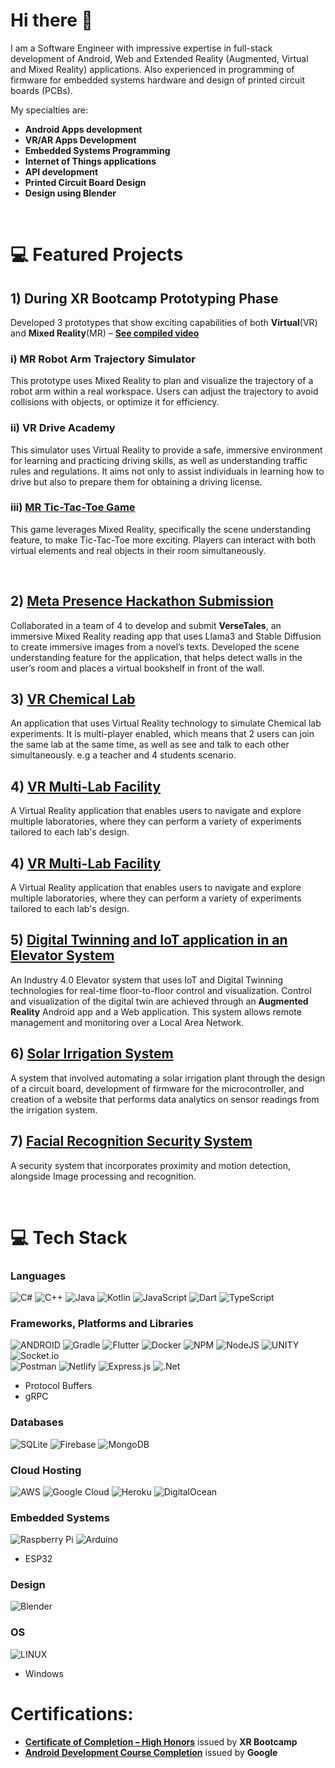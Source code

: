 # Hi there 👋

I am a Software Engineer with impressive expertise in full-stack development of Android, Web and Extended Reality (Augmented, Virtual and Mixed Reality) applications. 
Also experienced in programming of firmware for embedded systems hardware and design of printed circuit boards (PCBs).

My specialties are:
- **Android Apps development**
- **VR/AR Apps Development**
- **Embedded Systems Programming**
- **Internet of Things applications**
- **API development**
- **Printed Circuit Board Design**
- **Design using Blender**

<br>

# 💻 Featured Projects
## 1) During XR Bootcamp Prototyping Phase
Developed 3 prototypes that show exciting capabilities of both **Virtual**(VR) and **Mixed Reality**(MR) – 
[**See compiled video**](https://www.linkedin.com/posts/benson-gathitu_after-just-two-months-in-the-intense-xr-bootcamps-activity-7207777084302147585-Lc8A?utm_source=share&utm_medium=member_android)
### i) MR Robot Arm Trajectory Simulator
This prototype uses Mixed Reality to plan and visualize the trajectory of a robot arm within a real workspace. Users can adjust the trajectory to avoid collisions with objects, or optimize it for efficiency.

### ii) VR Drive Academy
This simulator uses Virtual Reality to provide a safe, immersive environment for learning and practicing driving skills, as well as understanding traffic rules and regulations. It aims not only to assist individuals in learning how to drive but also to prepare them for obtaining a driving license.

### iii) [MR Tic-Tac-Toe Game](https://github.com/EngBen/Tic-Tac-Toe-Mixed-Reality-Game)
This game leverages Mixed Reality, specifically the scene understanding feature, to make Tic-Tac-Toe more exciting. Players can interact with both virtual elements and real objects in their room simultaneously.

<br>

## 2) [Meta Presence Hackathon Submission](https://devpost.com/software/xrversetales#updates)
Collaborated in a team of 4 to develop and submit **VerseTales**, an immersive Mixed Reality reading app that uses Llama3 and Stable Diffusion to create immersive images from a novel’s texts.
Developed the scene understanding feature for the application, that helps detect walls in the user’s room and places a virtual bookshelf in front of the wall.

## 3) [VR Chemical Lab](https://github.com/Gathitu/VR_Chemical_Lab)
An application that uses Virtual Reality technology to simulate Chemical lab experiments. It is multi-player enabled, which means that 2 users can join the same lab at the same time, as well as see and talk to each other simultaneously. e.g a teacher and 4 students scenario.

## 4) [VR Multi-Lab Facility](https://drive.google.com/file/d/1fSQ_tEYt0gPhL6ojZm04htPWA4yIyCLn/view)
A Virtual Reality application that enables users to navigate and explore multiple laboratories, where they can perform a variety of experiments tailored to each lab's design.

## 4) [VR Multi-Lab Facility](https://drive.google.com/file/d/1fSQ_tEYt0gPhL6ojZm04htPWA4yIyCLn/view)
A Virtual Reality application that enables users to navigate and explore multiple laboratories, where they can perform a variety of experiments tailored to each lab's design.

## 5) [Digital Twinning and IoT application in an Elevator System](https://github.com/Gathitu/Final_Year_Project)
An Industry 4.0 Elevator system that uses IoT and Digital Twinning technologies for real-time floor-to-floor control and visualization. Control and visualization of the digital twin are achieved through an **Augmented Reality** Android app and a Web application. This system allows remote management and monitoring over a Local Area Network. 

## 6) [Solar Irrigation System](https://github.com/Gathitu/solar_irrigation_project)
A system that involved automating a solar irrigation plant through the design of a circuit board, development of firmware for the microcontroller, and creation of a website that performs data analytics on sensor readings from the irrigation system.

## 7) [Facial Recognition Security System](https://drive.google.com/file/d/1uAGvrb81_K_PTBBYNv88RwFtqWOA3xrt/view)
A security system that incorporates proximity and motion detection, alongside Image processing and recognition.

<br>

# 💻 Tech Stack
### Languages
![C#](https://img.shields.io/badge/c%23-%23239120.svg?style=for-the-badge&logo=c-sharp&logoColor=white) 
![C++](https://img.shields.io/badge/c++-%2300599C.svg?style=for-the-badge&logo=c%2B%2B&logoColor=white) 
![Java](https://img.shields.io/badge/java-%23ED8B00.svg?style=for-the-badge&logo=java&logoColor=white) 
![Kotlin](https://img.shields.io/badge/kotlin-%230095D5.svg?style=for-the-badge&logo=kotlin&logoColor=white) 
![JavaScript](https://img.shields.io/badge/javascript-%23323330.svg?style=for-the-badge&logo=javascript&logoColor=%23F7DF1E) 
![Dart](https://img.shields.io/badge/dart-%230175C2.svg?style=for-the-badge&logo=dart&logoColor=white) 
![TypeScript](https://img.shields.io/badge/typescript-%23007ACC.svg?style=for-the-badge&logo=typescript&logoColor=white) 

### Frameworks, Platforms and Libraries
![ANDROID](https://img.shields.io/badge/android-%2320232a.svg?style=for-the-badge&logo=android&logoColor=%a4c639) 
![Gradle](https://img.shields.io/badge/Gradle-02303A.svg?style=for-the-badge&logo=Gradle&logoColor=white) 
![Flutter](https://img.shields.io/badge/Flutter-%2302569B.svg?style=for-the-badge&logo=Flutter&logoColor=white) 
![Docker](https://img.shields.io/badge/docker-%230db7ed.svg?style=for-the-badge&logo=docker&logoColor=white) 
![NPM](https://img.shields.io/badge/NPM-%23000000.svg?style=for-the-badge&logo=npm&logoColor=white) 
![NodeJS](https://img.shields.io/badge/node.js-6DA55F?style=for-the-badge&logo=node.js&logoColor=white) 
![UNITY](https://img.shields.io/badge/Unity-%2320232a.svg?style=for-the-badge&logo=unity&logoColor=white) 
![Socket.io](https://img.shields.io/badge/Socket.io-black?style=for-the-badge&logo=socket.io&badgeColor=010101)  
![Postman](https://img.shields.io/badge/Postman-FF6C37?style=for-the-badge&logo=postman&logoColor=white) 
![Netlify](https://img.shields.io/badge/netlify-%23000000.svg?style=for-the-badge&logo=netlify&logoColor=#00C7B7)
![Express.js](https://img.shields.io/badge/express.js-%23404d59.svg?style=for-the-badge&logo=express&logoColor=%2361DAFB) 
![.Net](https://img.shields.io/badge/.NET-5C2D91?style=for-the-badge&logo=.net&logoColor=white) 
-  Protocol Buffers
-  gRPC

### Databases
![SQLite](https://img.shields.io/badge/sqlite-%2307405e.svg?style=for-the-badge&logo=sqlite&logoColor=white) 
![Firebase](https://img.shields.io/badge/firebase-%23039BE5.svg?style=for-the-badge&logo=firebase)
![MongoDB](https://img.shields.io/badge/MongoDB-%234ea94b.svg?style=for-the-badge&logo=mongodb&logoColor=white) 

### Cloud Hosting
![AWS](https://img.shields.io/badge/AWS-%23FF9900.svg?style=for-the-badge&logo=amazon-aws&logoColor=white) 
![Google Cloud](https://img.shields.io/badge/Google%20Cloud-%234285F4.svg?style=for-the-badge&logo=google-cloud&logoColor=white) 
![Heroku](https://img.shields.io/badge/heroku-%23430098.svg?style=for-the-badge&logo=heroku&logoColor=white) 
![DigitalOcean](https://img.shields.io/badge/DigitalOcean-%230167ff.svg?style=for-the-badge&logo=digitalOcean&logoColor=white) 

### Embedded Systems
![Raspberry Pi](https://img.shields.io/badge/-RaspberryPi-C51A4A?style=for-the-badge&logo=Raspberry-Pi) 
![Arduino](https://img.shields.io/badge/-Arduino-00979D?style=for-the-badge&logo=Arduino&logoColor=white)
- ESP32

### Design
![Blender](https://img.shields.io/badge/blender-%23F5792A.svg?style=for-the-badge&logo=blender&logoColor=white)

### OS
![LINUX](https://img.shields.io/badge/Linux-FCC624?style=for-the-badge&logo=linux&logoColor=black)
- Windows

# Certifications:
- [**Certificate of Completion – High Honors**](https://drive.google.com/file/d/1uar8iDjH9iSxjNScpPJhKG71sJQYeqhz/view) issued by **XR Bootcamp**
- [**Android Development Course Completion**](https://drive.google.com/file/d/1-AXtf3ZmguqW-yvDaU5NUv5-_SKSWW9y/view) issued by **Google**

